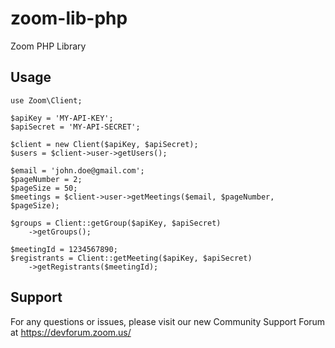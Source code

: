 # zoom-lib-php
Zoom PHP Library

## Usage

```
use Zoom\Client;

$apiKey = 'MY-API-KEY';
$apiSecret = 'MY-API-SECRET';

$client = new Client($apiKey, $apiSecret);
$users = $client->user->getUsers();

$email = 'john.doe@gmail.com';
$pageNumber = 2;
$pageSize = 50;
$meetings = $client->user->getMeetings($email, $pageNumber, $pageSize);

$groups = Client::getGroup($apiKey, $apiSecret)
    ->getGroups();

$meetingId = 1234567890;
$registrants = Client::getMeeting($apiKey, $apiSecret)
    ->getRegistrants($meetingId);
```

## Support
For any questions or issues, please visit our new Community Support Forum at https://devforum.zoom.us/
